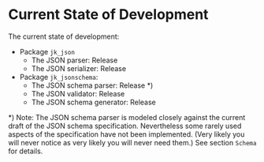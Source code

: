 Current State of Development
============================

The current state of development:

* Package `jk_json`
	* The JSON parser: Release
	* The JSON serializer: Release
* Package `jk_jsonschema`:
	* The JSON schema parser: Release *)
	* The JSON validator: Release
	* The JSON schema generator: Release

*) Note: The JSON schema parser is modeled closely against the current draft of the JSON schema specification. Nevertheless some rarely used aspects of the specification have not been implemented. (Very likely you will never notice as very likely you will never need them.) See section `Schema` for details.










